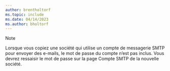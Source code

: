 ```yaml
---
author: brentholtorf
ms.topic: include
ms.date: 04/14/2023
ms.author: bholtorf
---
```


> [!NOTE]
> Lorsque vous copiez une société qui utilise un compte de messagerie SMTP pour envoyer des e-mails, le mot de passe du compte n’est pas inclus. Vous devrez ressaisir le mot de passe sur la page Compte SMTP de la nouvelle société.

